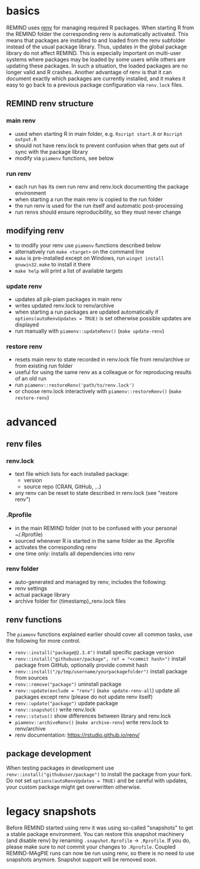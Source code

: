 # basics
REMIND uses [renv](https://rstudio.github.io/renv/) for managing required R packages. When starting R from the REMIND folder the corresponding renv is automatically activated. This means that packages are installed to and loaded from the renv subfolder instead of the usual package library. Thus, updates in the global package library do not affect REMIND. This is especially important on multi-user systems where packages may be loaded by some users while others are updating these packages. In such a situation, the loaded packages are no longer valid and R crashes. Another advantage of renv is that it can document exactly which packages are currently installed, and it makes it easy to go back to a previous package configuration via `renv.lock` files.

## REMIND renv structure
### main renv
- used when starting R in main folder, e.g. `Rscript start.R` or `Rscript output.R`
- should not have renv.lock to prevent confusion when that gets out of sync with the package library
- modify via `piamenv` functions, see below

### run renv
- each run has its own run renv and renv.lock documenting the package environment
- when starting a run the main renv is copied to the run folder
- the run renv is used for the run itself and automatic post-processing
- run renvs should ensure reproducibility, so they must never change

## modifying renv
- to modify your renv use `piamenv` functions described below
- alternatively run `make <target>` on the command line
- `make` is pre-installed except on Windows, run `winget install gnuwin32.make` to install it there
- `make help` will print a list of available targets

### update renv
- updates all pik-piam packages in main renv
- writes updated renv.lock to renv/archive
- when starting a run packages are updated automatically if `options(autoRenvUpdates = TRUE)` is set otherwise possible updates are displayed
- run manually with `piamenv::updateRenv()` (`make update-renv`)

### restore renv
- resets main renv to state recorded in renv.lock file from renv/archive or from existing run folder
- useful for using the same renv as a colleague or for reproducing results of an old run
- run `piamenv::restoreRenv('path/to/renv.lock')`
- or choose renv.lock interactively with `piamenv::restoreRenv()` (`make restore-renv`)

# advanced
## renv files
### renv.lock
- text file which lists for each installed package:
	- version
	- source repo (CRAN, GitHub, ...)
- any renv can be reset to state described in renv.lock (see "restore renv")

### .Rprofile
- in the main REMIND folder (not to be confused with your personal ~/.Rprofile)
- sourced whenever R is started in the same folder as the .Rprofile
- activates the corresponding renv
- one time only: installs all dependencies into renv

### renv folder
- auto-generated and managed by renv, includes the following:
- renv settings
- actual package library
- archive folder for {timestamp}_renv.lock files

## renv functions
The `piamenv` functions explained earlier should cover all common tasks, use the following for more control.
- `renv::install("package@2.3.4")` install specific package version
- `renv::install("githubuser/package", ref = "<commit hash>")` install package from GitHub, optionally provide commit hash
- `renv::install("/p/tmp/username/yourpackagefolder")` install package from sources
- `renv::remove("package")` uninstall package
- `renv::update(exclude = "renv")` (`make update-renv-all`) update all packages except renv (please do not update renv itself)
- `renv::update("package")` update package
- `renv::snapshot()` write renv.lock
- `renv::status()` show differences between library and renv.lock
- `piamenv::archiveRenv()` (`make archive-renv`) write renv.lock to renv/archive
- renv documentation: https://rstudio.github.io/renv/

## package development
When testing packages in development use `renv::install("githubuser/package")` to install the package from your fork. Do not set `options(autoRenvUpdates = TRUE)` and be careful with updates, your custom package might get overwritten otherwise.

# legacy snapshots
Before REMIND started using renv it was using so-called "snapshots" to get a stable package environment. You can restore this snapshot machinery (and disable renv) by renaming `.snapshot.Rprofile` -> `.Rprofile`. If you do, please make sure to *not* commit your changes to `.Rprofile`. Coupled REMIND-MAgPIE runs can now be run using renv, so there is no need to use snapshots anymore. Snapshot support will be removed soon.
